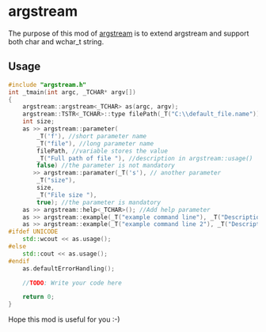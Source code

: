 # argstream
The purpose of this mod of [argstream](http://maverick.inria.fr/Membres/Xavier.Decoret/resources/argstream/index.html) is to extend argstream and support both char and wchar_t string.

## Usage

``` c++
#include "argstream.h"
int _tmain(int argc, _TCHAR* argv[])
{
	argstream::argstream<_TCHAR> as(argc, argv);
	argstream::TSTR<_TCHAR>::type filePath(_T("C:\\default_file.name"));
	int size;
	as >> argstream::parameter(
		_T('f'), //short parameter name
		_T("file"), //long parameter name
		filePath, //variable stores the value
		_T("Full path of file "), //description in argstream::usage()
		false) //the parameter is not mandatory
	   >> argstream::paramater(_T('s'), // another parameter
		_T("size"),
		size,
		_T("File size "),
		true); //the parameter is mandatory
	as >> argstream::help<_TCHAR>(); //Add help parameter
	as >> argstream::example(_T("example command line"), _T("Description of the example"));
	as >> argstream::example(_T("example command line 2"), _T("Description of the example 2"));
#ifdef UNICODE
	std::wcout << as.usage();
#else
	std::cout << as.usage();
#endif
	as.defaultErrorHandling();

	//TODO: Write your code here

	return 0;
}
```
Hope this mod is useful for you :-)
